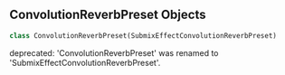 ## ConvolutionReverbPreset Objects

```python
class ConvolutionReverbPreset(SubmixEffectConvolutionReverbPreset)
```

deprecated: 'ConvolutionReverbPreset' was renamed to 'SubmixEffectConvolutionReverbPreset'.

<a id="unreal.SubmixEffectDelayStatics"></a>
